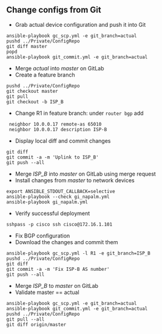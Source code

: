 ## Change configs from Git

* Grab actual device configuration and push it into Git
```
ansible-playbook gc_scp.yml -e git_branch=actual
pushd ../Private/ConfigRepo
git diff master
popd
ansible-playbook git_commit.yml -e git_branch=actual
```
* Merge _actual_ into _master_ on GitLab
* Create a feature branch
```
pushd ../Private/ConfigRepo
git checkout master
git pull
git checkout -b ISP_B
```
* Change R1 in feature branch: under `router bgp` add
```
 neighbor 10.0.0.17 remote-as 65010
 neighbor 10.0.0.17 description ISP-B
```
* Display local diff and commit changes
```
git diff
git commit -a -m 'Uplink to ISP_B'
git push --all
```
* Merge *ISP_B* into _master_ on GitLab using merge request
* Install changes from _master_ to network devices
```
export ANSIBLE_STDOUT_CALLBACK=selective
ansible-playbook --check gi_napalm.yml
ansible-playbook gi_napalm.yml
```
* Verify successful deployment
```
sshpass -p cisco ssh cisco@172.16.1.101
```
* Fix BGP configuration
* Download the changes and commit them
```
ansible-playbook gc_scp.yml -l R1 -e git_branch=ISP_B
pushd ../Private/ConfigRepo
git diff
git commit -a -m 'Fix ISP-B AS number'
git push --all
```
* Merge *ISP_B* to *master* on GitLab
* Validate master == actual
```
ansible-playbook gc_scp.yml -e git_branch=actual
ansible-playbook git_commit.yml -e git_branch=actual
pushd ../Private/ConfigRepo
git pull --all
git diff origin/master
```
